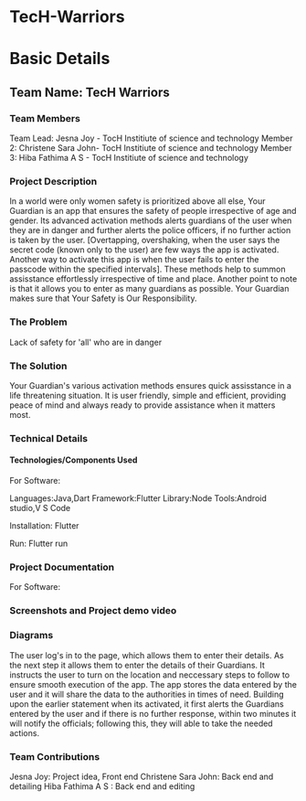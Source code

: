 # TecH-Warriors
# Basic Details
## Team Name: TecH Warriors
### Team Members
Team Lead: Jesna Joy - TocH Institiute of science and technology 
Member 2: Christene Sara John- TocH Institiute of science and technology 
Member 3: Hiba Fathima A S - TocH Institiute of science and technology 
### Project Description
In a world were only women safety is prioritized above all else, Your Guardian is an app that ensures the safety of people irrespective of age and gender. Its advanced activation methods alerts guardians of the user when they are in danger and further alerts the police officers, if no further action is taken by the user. [Overtapping, overshaking, when the user says the secret code (known only to the user) are few ways the app is activated. Another way to activate this app is when the user fails to enter the passcode within the specified intervals]. These methods help to summon assisstance effortlessly irrespective of time and place. Another point to note is that it allows you to enter as many guardians as possible. Your Guardian makes sure that Your Safety is Our Responsibility. 

### The Problem
Lack of safety for 'all' who are in danger

### The Solution 
Your Guardian's various activation methods ensures quick assisstance in a life threatening situation. It is user friendly, simple and efficient, providing peace of mind and always ready to provide assistance when it matters most.

### Technical Details
#### Technologies/Components Used
For Software:

Languages:Java,Dart
Framework:Flutter
Library:Node
Tools:Android studio,V S Code

Installation:
Flutter

Run:
Flutter run

### Project Documentation
For Software:

### Screenshots and Project demo video 


### Diagrams
The user log's in to the page, which allows them to enter their details. As the next step it allows them to enter the details of their Guardians. It instructs the user to turn on the location and neccessary steps to follow to ensure smooth execution of the app. The app stores the data entered by the user and it will share the data to the authorities in times of need. Building upon the earlier statement when its activated, it first alerts the Guardians entered by the user and if there is no further response, within two minutes it will notify the officials; following this, they will able to take the needed actions.

### Team Contributions
Jesna Joy: Project idea, Front end
Christene Sara John: Back end and detailing 
Hiba Fathima A S : Back end and editing 
